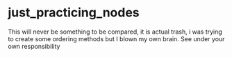 # just_practicing_nodes
This will never be something to be compared, it is actual trash, i was trying to create some ordering methods but I blown my own brain. See under your own responsibility
